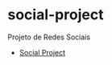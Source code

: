 # social-project
Projeto de Redes Sociais

- [Social Project](https://nathcss.github.io/social-project/)
